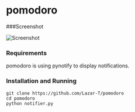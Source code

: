 pomodoro
=========
###Screenshot

![Screenshot](http://i.imgur.com/4CNluFI.png)

### Requirements
pomodoro is using pynotify to display notifications.

### Installation and Running
```
git clone https://github.com/Lazar-T/pomodoro
cd pomodoro
python notifier.py
```
